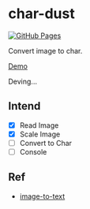 # char-dust

[![GitHub Pages](https://github.com/YunYouJun/char-dust/workflows/gh-pages/badge.svg)](https://yunyoujun.github.io/char-dust/)

Convert image to char.

[Demo](https://yunyoujun.github.io/char-dust/)

Deving...

## Intend

- [x] Read Image
- [x] Scale Image
- [ ] Convert to Char
- [ ] Console

## Ref

- [image-to-text](https://github.com/kainstar/image-to-text)
